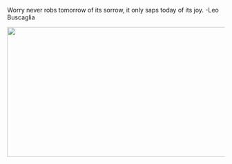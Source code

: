 <div>
  <div>
    <p>
      Worry never robs tomorrow of its sorrow, it only saps today of its joy. -Leo Buscaglia
    </p>
  </div>
  <div align="center">
    <img
      src="https://media.giphy.com/media/dWesBcTLavkZuG35MI/giphy.gif"
      width="600"
      height="300"
    />
  </div>
  </div>
